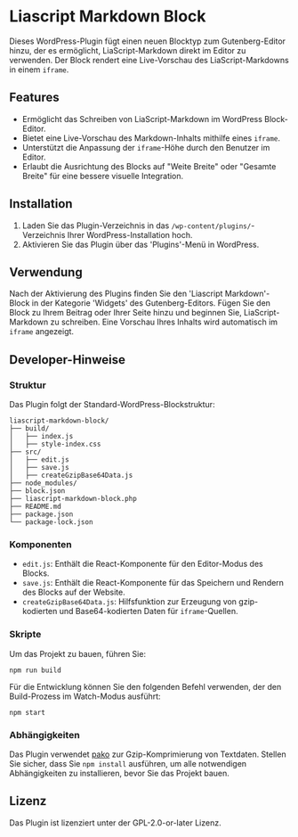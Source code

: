 # Liascript Markdown Block

Dieses WordPress-Plugin fügt einen neuen Blocktyp zum Gutenberg-Editor hinzu, der es ermöglicht, LiaScript-Markdown direkt im Editor zu verwenden. Der Block rendert eine Live-Vorschau des LiaScript-Markdowns in einem `iframe`.

## Features

- Ermöglicht das Schreiben von LiaScript-Markdown im WordPress Block-Editor.
- Bietet eine Live-Vorschau des Markdown-Inhalts mithilfe eines `iframe`.
- Unterstützt die Anpassung der `iframe`-Höhe durch den Benutzer im Editor.
- Erlaubt die Ausrichtung des Blocks auf "Weite Breite" oder "Gesamte Breite" für eine bessere visuelle Integration.

## Installation

1. Laden Sie das Plugin-Verzeichnis in das `/wp-content/plugins/`-Verzeichnis Ihrer WordPress-Installation hoch.
2. Aktivieren Sie das Plugin über das 'Plugins'-Menü in WordPress.

## Verwendung

Nach der Aktivierung des Plugins finden Sie den 'Liascript Markdown'-Block in der Kategorie 'Widgets' des Gutenberg-Editors. Fügen Sie den Block zu Ihrem Beitrag oder Ihrer Seite hinzu und beginnen Sie, LiaScript-Markdown zu schreiben. Eine Vorschau Ihres Inhalts wird automatisch im `iframe` angezeigt.

## Developer-Hinweise

### Struktur

Das Plugin folgt der Standard-WordPress-Blockstruktur:

```
liascript-markdown-block/
├── build/
│   ├── index.js
│   ├── style-index.css
├── src/
│   ├── edit.js
│   ├── save.js
│   ├── createGzipBase64Data.js
├── node_modules/
├── block.json
├── liascript-markdown-block.php
├── README.md
├── package.json
└── package-lock.json
```

### Komponenten

- `edit.js`: Enthält die React-Komponente für den Editor-Modus des Blocks.
- `save.js`: Enthält die React-Komponente für das Speichern und Rendern des Blocks auf der Website.
- `createGzipBase64Data.js`: Hilfsfunktion zur Erzeugung von gzip-kodierten und Base64-kodierten Daten für `iframe`-Quellen.

### Skripte

Um das Projekt zu bauen, führen Sie:

```
npm run build
```

Für die Entwicklung können Sie den folgenden Befehl verwenden, der den Build-Prozess im Watch-Modus ausführt:

```
npm start
```

### Abhängigkeiten

Das Plugin verwendet [pako](https://www.npmjs.com/package/pako) zur Gzip-Komprimierung von Textdaten. Stellen Sie sicher, dass Sie `npm install` ausführen, um alle notwendigen Abhängigkeiten zu installieren, bevor Sie das Projekt bauen.

## Lizenz

Das Plugin ist lizenziert unter der GPL-2.0-or-later Lizenz.
